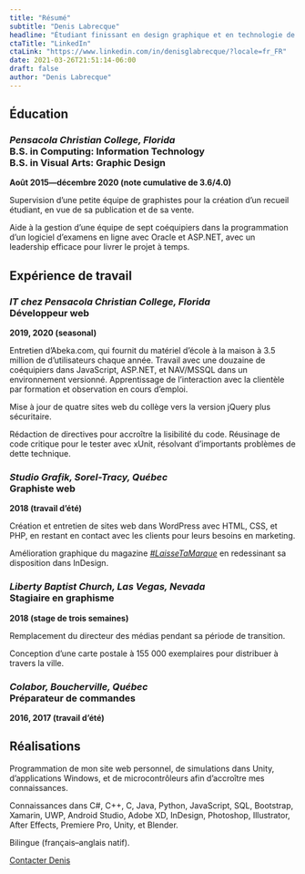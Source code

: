 ```yaml
---
title: "Résumé"
subtitle: "Denis Labrecque"
headline: "Étudiant finissant en design graphique et en technologie de l’information, ayant des expériences pratiques en graphisme et en programmation"
ctaTitle: "LinkedIn"
ctaLink: "https://www.linkedin.com/in/denisglabrecque/?locale=fr_FR"
date: 2021-03-26T21:51:14-06:00
draft: false
author: "Denis Labrecque"
---
```

<section>
</section>
<section>
    <h2>Éducation</h2>
    <h3>
        <em class="side-header">Pensacola Christian College, Florida</em>
        <div>B.S. in Computing: Information Technology
        <br />B.S. in Visual Arts: Graphic Design</div>
    </h3>
    <p><strong>Août 2015—décembre 2020 (note cumulative de 3.6/4.0)</strong></p>
    <p>Supervision d’une petite équipe de graphistes pour la création d’un recueil étudiant, en vue de sa publication et de sa vente.</p>
    <p>Aide à la gestion d’une équipe de sept coéquipiers dans la programmation d’un logiciel d’examens en ligne avec Oracle et ASP.NET, avec un leadership efficace pour livrer le projet à temps.</p>
</section>

<section class="slide-anim" data-anim="bottom top">
    <h2>Expérience de travail</h2>
    <h3>
        <em class="side-header">IT chez Pensacola Christian College, Florida</em>
        <div>Développeur web</div>
    </h3>
    <p><strong>2019, 2020 (seasonal)</strong></p>
    <p>Entretien d’Abeka.com, qui fournit du matériel d’école à la maison à 3.5 million de d’utilisateurs chaque année. Travail avec une douzaine de coéquipiers dans JavaScript, ASP.NET, et NAV/MSSQL dans un environnement versionné. Apprentissage de l’interaction avec la clientèle par formation et observation en cours d’emploi.</p>
    <p>Mise à jour de quatre sites web du collège vers la version jQuery plus sécuritaire.</p>
    <p>Rédaction de directives pour accroître la lisibilité du code. Réusinage de code critique pour le tester avec xUnit, résolvant d’importants problèmes de dette technique.</p>
    <h3>
        <em class="side-header">Studio Grafik, Sorel-Tracy, Québec</em>
        <div>Graphiste web</div>
    </h3>
    <p><strong>2018 (travail d’été)</strong></p>
    <p>Création et entretien de sites web dans WordPress avec HTML, CSS, et PHP, en restant en contact avec les clients pour leurs besoins en marketing.</p>
    <p>Amélioration graphique du magazine <a href="https://studiografik.ca/laisse-ta-marque/"><i>#LaisseTaMarque</i></a> en redessinant sa disposition dans InDesign.</p>
    <h3>
        <em class="side-header">Liberty Baptist Church, Las Vegas, Nevada</em>
        <div>Stagiaire en graphisme</div>
    </h3>
    <p><strong>2018 (stage de trois semaines)</strong></p>
    <p>Remplacement du directeur des médias pendant sa période de transition.</p>
    <p>Conception d’une carte postale à 155&nbsp;000 exemplaires pour distribuer à travers la ville.</p>
    <h3>
        <em class="side-header">Colabor, Boucherville, Québec</em>
        <div>Préparateur de commandes</div>
    </h3>
    <strong>2016, 2017 (travail d’été)</strong>
</section>


<section class="slide-anim" data-anim="bottom top">
        <h2>Réalisations</h2>
        <p>Programmation de mon site web personnel, de simulations dans Unity, d’applications Windows, et de microcontrôleurs afin d’accroître mes connaissances.</p>
        <p>Connaissances dans C#, C++, C, Java, Python, JavaScript, SQL, Bootstrap, Xamarin, UWP, Android Studio, Adobe XD, InDesign, Photoshop, Illustrator, After Effects, Premiere Pro, Unity, et Blender.</p>
        <p>Bilingue (français–anglais natif).</p>
</section>

<section>
    <a href="/fr/about/" class="button">Contacter Denis</a>
</section>